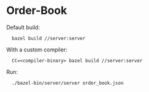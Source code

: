 # Order-Book

Default build:

      bazel build //server:server 
      
With a custom compiler:
      
      CC=<compiler-binary> bazel build //server:server

Run:

      ./bazel-bin/server/server order_book.json

